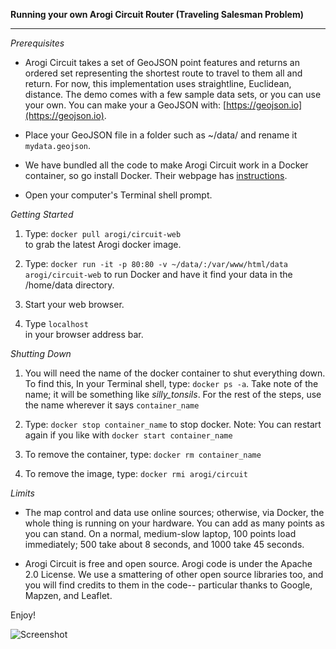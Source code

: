 <b>Running your own Arogi Circuit Router (Traveling Salesman Problem)</b>  
<hr />

*Prerequisites*  

- Arogi Circuit takes a set of GeoJSON point features and returns an ordered set representing the shortest route to travel to them all and return. For now, this implementation uses straightline, Euclidean, distance. The demo comes with a few sample data sets, or you can use your own. You can make your a GeoJSON with: [https://geojson.io](https://geojson.io).

- Place your GeoJSON file in a folder such as ~/data/ and rename it `mydata.geojson`.

- We have bundled all the code to make Arogi Circuit work in a Docker container, so go install Docker. Their webpage has [instructions](https://docs.docker.com/engine/installation/).

- Open your computer's Terminal shell prompt.

*Getting Started*

1. Type: `docker pull arogi/circuit-web`  
to grab the latest Arogi docker image.  

2. Type: `docker run -it -p 80:80 -v ~/data/:/var/www/html/data arogi/circuit-web`
to run Docker and have it find your data in the /home/data directory.

3. Start your web browser.

4. Type `localhost`  
in your browser address bar.  

*Shutting Down*  

1. You will need the name of the docker container to shut everything down. To find this, In your Terminal shell, type: `docker ps -a`. Take note of the name; it will be something like *silly_tonsils*. For the rest of the steps, use the name wherever it says `container_name`

2. Type: `docker stop container_name` to stop docker. Note: You can restart again if you like with `docker start container_name`

3. To remove the container, type: `docker rm container_name`

4. To remove the image, type: `docker rmi arogi/circuit`

*Limits*

* The map control and data use online sources; otherwise, via Docker, the whole thing is running on your hardware. You can add as many points as you can stand. On a normal, medium-slow laptop, 100 points load immediately; 500 take about 8 seconds, and 1000 take 45 seconds.

* Arogi Circuit is free and open source. Arogi code is under the Apache 2.0 License. We use a smattering of other open source libraries too, and you will find credits to them in the code-- particular thanks to Google, Mapzen, and Leaflet.

Enjoy!

![Screenshot](https://raw.githubusercontent.com/arogi/circuit-web/master/images/tangle2.png)
